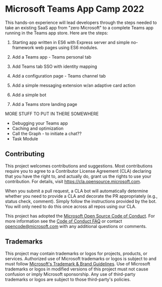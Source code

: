 # Microsoft Teams App Camp 2022

This hands-on experience will lead developers through the steps needed to take an existing SaaS app from "zero Microsoft" to a complete Teams app running in the Teams app store. Here are the steps:

1. Starting app written in ES6 with Express server and simple no-framework web pages using ES6 modules.

2. Add a Teams app - Teams personal tab

3. Add Teams tab SSO with identity mapping

4. Add a configuration page - Teams channel tab

5. Add a simple messaging extension w/an adaptive card action

6. Add a simple bot

7. Add a Teams store landing page

MORE STUFF TO PUT IN THERE SOMEWHERE

 - Debugging your Teams app
 - Caching and optimization
 - Call the Graph - to initiate a chat??
 - Task Module
 




## Contributing

This project welcomes contributions and suggestions.  Most contributions require you to agree to a
Contributor License Agreement (CLA) declaring that you have the right to, and actually do, grant us
the rights to use your contribution. For details, visit https://cla.opensource.microsoft.com.

When you submit a pull request, a CLA bot will automatically determine whether you need to provide
a CLA and decorate the PR appropriately (e.g., status check, comment). Simply follow the instructions
provided by the bot. You will only need to do this once across all repos using our CLA.

This project has adopted the [Microsoft Open Source Code of Conduct](https://opensource.microsoft.com/codeofconduct/).
For more information see the [Code of Conduct FAQ](https://opensource.microsoft.com/codeofconduct/faq/) or
contact [opencode@microsoft.com](mailto:opencode@microsoft.com) with any additional questions or comments.

## Trademarks

This project may contain trademarks or logos for projects, products, or services. Authorized use of Microsoft 
trademarks or logos is subject to and must follow 
[Microsoft's Trademark & Brand Guidelines](https://www.microsoft.com/en-us/legal/intellectualproperty/trademarks/usage/general).
Use of Microsoft trademarks or logos in modified versions of this project must not cause confusion or imply Microsoft sponsorship.
Any use of third-party trademarks or logos are subject to those third-party's policies.
